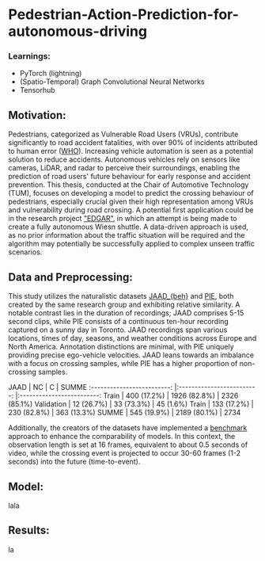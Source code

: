 # Pedestrian-Action-Prediction-for-autonomous-driving

### Learnings:
 - PyTorch (lightning)
 - (Spatio-Temporal) Graph Convolutional Neural Networks
 - Tensorhub
 
## Motivation:

Pedestrians, categorized as Vulnerable Road Users (VRUs), contribute significantly to road accident fatalities, with over 90\% of incidents attributed to human error ([WHO](https://www.who.int/health-topics/road-safety#tab=tab_1)).
Increasing vehicle automation is seen as a potential solution to reduce accidents.
Autonomous vehicles rely on sensors like cameras, LiDAR, and radar to perceive their surroundings, enabling the prediction of road users' future behaviour for early response and accident prevention.
This thesis, conducted at the Chair of Automotive Technology (TUM), focuses on developing a model to predict the crossing behaviour of pedestrians, especially crucial given their high representation among VRUs and vulnerability during road crossing.
A potential first application could be in the research project ["EDGAR"](https://www.mos.ed.tum.de/ftm/forschungsfelder/team-av-perception/edgar/), in which an attempt is being made to create a fully autonomous Wiesn shuttle.
A data-driven approach is used, as no prior information about the traffic situation will be required and the algorithm may potentially be successfully applied to complex unseen traffic scenarios.

## Data and Preprocessing:

This study utilizes the naturalistic datasets [JAAD_{beh}](https://data.nvision2.eecs.yorku.ca/JAAD_dataset/) and [PIE](https://data.nvision2.eecs.yorku.ca/PIE_dataset/), both created by the same research group and exhibiting relative similarity. 
A notable contrast lies in the duration of recordings; JAAD comprises 5-15 second clips, while PIE consists of a continuous ten-hour recording captured on a sunny day in Toronto. 
JAAD recordings span various locations, times of day, seasons, and weather conditions across Europe and North America.
Annotation distinctions are minimal, with PIE uniquely providing precise ego-vehicle velocities. 
JAAD leans towards an imbalance with a focus on crossing samples, while PIE has a higher proportion of non-crossing samples.

JAAD      			|  NC				|  C				| SUMME
:-------------------------:	|:-------------------------:	|:-------------------------:
Train				|  400 (17.2\%)		| 1926 (82.8\%)		| 2326 (85.1\%)
Validation			|  12 (26.7\%)		| 33 (73.3\%)		| 45 (1.6\%)
Train				|  133 (17.2\%)		| 230 (82.8\%)		| 363 (13.3\%)
SUMME			|  545 (19.9\%)		| 2189 (80.1\%)		| 2734


Additionally, the creators of the datasets have implemented a [benchmark](https://github.com/ykotseruba/PedestrianActionBenchmark) approach to enhance the comparability of models.
In this context, the observation length is set at 16 frames, equivalent to about 0.5 seconds of video, while the crossing event is projected to occur 30-60 frames (1-2 seconds) into the future (time-to-event).




## Model:
lala

## Results:
la